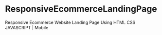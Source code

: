 # ResponsiveEcommerceLandingPage
Responsive Ecommerce Website Landing Page Using HTML CSS JAVASCRIPT | Mobile
